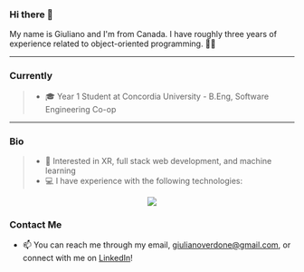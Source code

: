 ### Hi there 👋

My name is Giuliano and I'm from Canada. I have roughly three years of experience related to object-oriented programming. 👨‍💻 

<hr>

### Currently

> - 🎓 Year 1 Student at Concordia University - B.Eng, Software Engineering Co-op

<hr>

### Bio
> - 🧠 Interested in XR, full stack web development, and machine learning
> - 💻 I have experience with the following technologies:
<p align="center">
  <a href="Skill_Icons - Java, HTML/CSS/JS, PHP, MySql, Python, C#, Node.js, Linux">
    <img src="https://skillicons.dev/icons?i=java,html,css,js,php,mysql,python,cs,nodejs,linux" />
  </a>
</p>

### Contact Me
- 📫 You can reach me through my email, giulianoverdone@gmail.com, or connect with me on [LinkedIn](https://www.linkedin.com/in/giuliano-verdone-33186921b/)!
###

